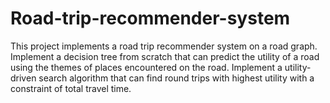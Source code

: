 # Road-trip-recommender-system
This project implements a road trip recommender system on a road graph. Implement a decision tree from scratch that can predict the utility of a road using the themes of places encountered on the road. Implement a utility-driven search algorithm that can find round trips with highest utility with a constraint of total travel time.
